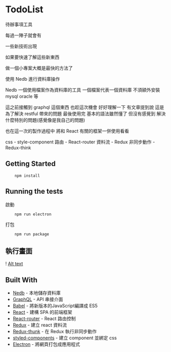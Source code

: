 # TodoList

待辦事項工具

每過一陣子就會有

一些新技術出現

如果要快速了解這些新東西

做一個小專案大概是最快的方法了

使用 Nedb 進行資料庫操作

Nedb 一個使用檔案作為資料庫的工具
一個檔案代表一個資料庫
不須額外安裝 mysql oracle 等

這之前接觸到 graphql 這個東西
也趁這次機會 好好理解一下
有文章提到說 這是為了解決 restful 帶來的問題
最後使用完 基本的語法雖然懂了
但沒有感覺到 解決什麼特別的問題(感覺像是我自己的問題)

也在這一次的製作過程中
將和 React 有關的框架一併使用看看

css - style-component
路由 - React-router
資料流 - Redux
非同步動作 - Redux-think


## Getting Started

        npm install

## Running the tests

啟動
        
        npm run electron

打包

        npm run package


## 執行畫面

! [Alt text](./img/readme.png)

## Built With

* [Nedb](https://github.com/louischatriot/nedb) - 本地儲存資料庫
* [GraphQL](https://graphql.org/) - API 串接介面
* [Babel](https://babeljs.io/) - 將新版本的JavaScript編譯成 ES5
* [React](https://reactjs.org/) - 建構 SPA 的前端框架
* [React-router](https://reacttraining.com/react-router/) - React 路由控制
* [Redux](https://redux.js.org/) - 建立 react 資料流
* [Redux-thunk](https://github.com/reduxjs/redux-thunk) - 在 Redux 執行非同步動作
* [styled-components](https://www.styled-components.com/) - 建立 component 並綁定 css
* [Electron](https://electronjs.org/) - 將網頁打包成應用程式

